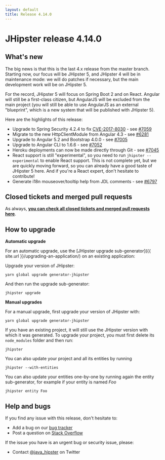 ```yaml
---
layout: default
title: Release 4.14.0
---
```


JHipster release 4.14.0
==================

What's new
----------

The big news is that this is the last 4.x release from the master branch. Starting now, our focus will be JHipster 5, and JHipster 4 will be in maintenance mode: we will do patches if necessary, but the main development work will be on JHipster 5.

For the record, JHipster 5 will focus on Spring Boot 2 and on React. Angular will still be a first-class citizen, but AngularJS will be excluded from the main project (you will still be able to use AngularJS as an external "blueprint", which is a new system that will be published with JHipster 5).

Here are the highlights of this release:

- Upgrade to Spring Security 4.2.4 to fix [CVE-2017-8030](http://spring.io/blog/2018/01/30/cve-2017-8030-spring-security-5-0-1-4-2-4-4-1-5-released) - see [#7059](https://github.com/bpmlabs/generator-jhipster/issues/7059)
- Migrate to the new HttpClientModule from Angular 4.3 - see [#6281](https://github.com/bpmlabs/generator-jhipster/issues/6281)
- Upgrade to Angular 5.2 and Bootstrap 4.0.0 - see [#7005](https://github.com/bpmlabs/generator-jhipster/pull/7005)
- Upgrade to Angular CLI to 1.6.6 - see [#7052](https://github.com/bpmlabs/generator-jhipster/pull/7052)
- Heroku deployments can now be made directly through Git - see [#7045](https://github.com/bpmlabs/generator-jhipster/pull/7045)
- React support is still "experimental", so you need to run `jhipster --experimental` to enable React support. This is not complete yet, but we are quickly moving forward, so you can already have a good taste of JHipster 5 here. And if you're a React expert, don't hesitate to contribute!
- Generate i18n mouseover/tooltip help from JDL comments - see [#6797](https://github.com/bpmlabs/generator-jhipster/issues/6797)

Closed tickets and merged pull requests
------------
As always, __[you can check all closed tickets and merged pull requests here](https://github.com/bpmlabs/generator-jhipster/issues?q=milestone%3A4.14.0+is%3Aclosed)__.

How to upgrade
------------

**Automatic upgrade**

For an automatic upgrade, use the [JHipster upgrade sub-generator]({{ site.url }}/upgrading-an-application/) on an existing application:

Upgrade your version of JHipster:

```
yarn global upgrade generator-jhipster
```

And then run the upgrade sub-generator:

```
jhipster upgrade
```

**Manual upgrades**

For a manual upgrade, first upgrade your version of JHipster with:

```
yarn global upgrade generator-jhipster
```

If you have an existing project, it will still use the JHipster version with which it was generated.
To upgrade your project, you must first delete its `node_modules` folder and then run:

```
jhipster
```

You can also update your project and all its entities by running

```
jhipster --with-entities
```

You can also update your entities one-by-one by running again the entity sub-generator, for example if your entity is named _Foo_

```
jhipster entity Foo
```

Help and bugs
--------------

If you find any issue with this release, don't hesitate to:

- Add a bug on our [bug tracker](https://github.com/bpmlabs/generator-jhipster/issues?state=open)
- Post a question on [Stack Overflow](http://stackoverflow.com/tags/bpmlabs/info)

If the issue you have is an urgent bug or security issue, please:

- Contact [@java_hipster](https://twitter.com/java_hipster) on Twitter
